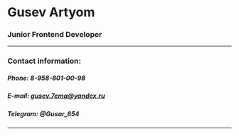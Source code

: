 # **Gusev Artyom**
### **Junior Frontend Developer**
*******
### **Contact information:**
##### **Phone:** 8-958-801-00-98
##### **E-mail:** gusev.7ema@yandex.ru
##### **Telegram:** @Gusar_654
*******
